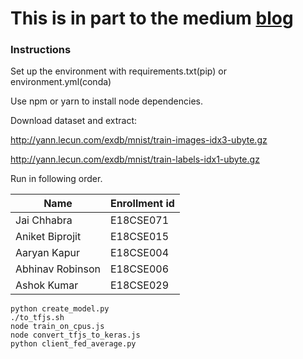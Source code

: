 # This is in part to the medium [blog](https://medium.com/@aniketbiprojit/practical-federated-learning-76dd2034b1b0?o3a=true)

### Instructions

Set up the environment with requirements.txt(pip) or environment.yml(conda)

Use npm or yarn to install node dependencies.

Download dataset and extract:

http://yann.lecun.com/exdb/mnist/train-images-idx3-ubyte.gz

http://yann.lecun.com/exdb/mnist/train-labels-idx1-ubyte.gz

Run in following order.


| Name             | Enrollment id |
| ---------------- | ------------- |
| Jai Chhabra      | E18CSE071     |
| Aniket Biprojit  | E18CSE015     |
| Aaryan Kapur     | E18CSE004     |
| Abhinav Robinson | E18CSE006     |
| Ashok Kumar      | E18CSE029     |


```
python create_model.py
./to_tfjs.sh
node train_on_cpus.js
node convert_tfjs_to_keras.js
python client_fed_average.py
```
